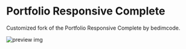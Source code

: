 # Portfolio Responsive Complete

Customized fork of the Portfolio Responsive Complete by bedimcode.

![preview img](/preview.png)

